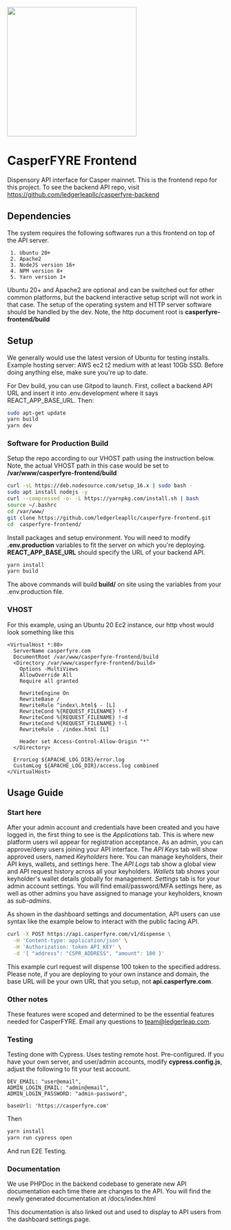 <p>
	<img src="https://api.casperfyre.com/logo.png" width="300">
</p>

# CasperFYRE Frontend

Dispensory API interface for Casper mainnet. This is the frontend repo for this project. To see the backend API repo, visit https://github.com/ledgerleapllc/casperfyre-backend

## Dependencies

The system requires the following softwares run a this frontend on top of the API server.

```
 1. Ubuntu 20+
 2. Apache2
 3. NodeJS version 16+
 4. NPM version 8+
 5. Yarn version 1+
```

Ubuntu 20+ and Apache2 are optional and can be switched out for other common platforms, but the backend interactive setup script will not work in that case. The setup of the operating system and HTTP server software should be handled by the dev. Note, the http document root is **casperfyre-frontend/build**

## Setup

We generally would use the latest version of Ubuntu for testing installs. Example hosting server: AWS ec2 t2 medium with at least 10Gb SSD. Before doing anything else, make sure you're up to date.

For Dev build, you can use Gitpod to launch. First, collect a backend API URL and insert it into .env.development where it says REACT_APP_BASE_URL. Then:

```bash
sudo apt-get update
yarn build
yarn dev
```

### Software for Production Build

Setup the repo according to our VHOST path using the instruction below. Note, the actual VHOST path in this case would be set to **/var/www/casperfyre-frontend/build**

```bash
curl -sL https://deb.nodesource.com/setup_16.x | sudo bash -
sudo apt install nodejs -y
curl --compressed -o- -L https://yarnpkg.com/install.sh | bash
source ~/.bashrc
cd /var/www/
git clone https://github.com/ledgerleapllc/casperfyre-frontend.git
cd  casperfyre-frontend/
```

Install packages and setup environment. You will need to modify **.env.production** variables to fit the server on which you're deploying. **REACT_APP_BASE_URL** should specify the URL of your backend API.

```bash
yarn install
yarn build
```

The above commands will build **build/** on site using the variables from your .env.production file.

### VHOST

For this example, using an Ubuntu 20 Ec2 instance, our http vhost would look something like this

```
<VirtualHost *:80>
  ServerName casperfyre.com
  DocumentRoot /var/www/casperfyre-frontend/build
  <Directory /var/www/casperfyre-frontend/build>
    Options -MultiViews
    AllowOverride All
    Require all granted

    RewriteEngine On
    RewriteBase /
    RewriteRule ^index\.html$ - [L]
    RewriteCond %{REQUEST_FILENAME} !-f
    RewriteCond %{REQUEST_FILENAME} !-d
    RewriteCond %{REQUEST_FILENAME} !-l
    RewriteRule . /index.html [L]

    Header set Access-Control-Allow-Origin "*"
  </Directory>

  ErrorLog ${APACHE_LOG_DIR}/error.log
  CustomLog ${APACHE_LOG_DIR}/access.log combined
</VirtualHost>
```

## Usage Guide

### Start here

After your admin account and credentials have been created and you have logged in, the first thing to see is the *Applications* tab. This is where new platform users wil appear for registration acceptance. As an admin, you can approve/deny users joining your API interface. The *API Keys* tab will show approved users, named *Keyholders* here. You can manage keyholders, their API keys, wallets, and settings here. The *API Logs* tab show a global view and API request history across all your keyholders. *Wallets* tab shows your keyholder's wallet details globally for management. *Settings* tab is for your admin account settings. You will find email/password/MFA settings here, as well as other admins you have assigned to manage your keyholders, known as *sub-admins*.

As shown in the dashboard settings and documentation, API users can use syntax like the example below to interact with the public facing API.

```bash
curl -X POST https://api.casperfyre.com/v1/dispense \
  -H 'Content-type: application/json' \
  -H 'Authorization: token API_KEY' \
  -d '{ "address": "CSPR_ADDRESS", "amount": 100 }'
```

This example curl request will dispense 100 token to the specified address. Please note, if you are deploying to your own instance and domain, the base URL will be your own URL that you setup, not **api.casperfyre.com**.

### Other notes

These features were scoped and determined to be the essential features needed for CasperFYRE. Email any questions to team@ledgerleap.com.

### Testing

Testing done with Cypress. Uses testing remote host. Pre-configured. If you have your own server, and user/admin accounts, modify **cypress.config.js**, adjust the following to fit your test account.

```
DEV_EMAIL: "user@email",
ADMIN_LOGIN_EMAIL: "admin@email",
ADMIN_LOGIN_PASSWORD: "admin-password",

baseUrl: 'https://casperfyre.com'
```

Then

```bash
yarn install
yarn run cypress open
```

And run E2E Testing.

### Documentation

We use PHPDoc in the backend codebase to generate new API documentation each time there are changes to the API. You will find the newly generated documentation at /docs/index.html

This documentation is also linked out and used to display to API users from the dashboard settings page.
